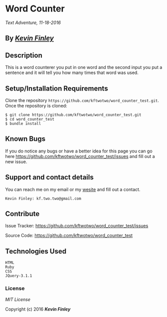 # Word Counter

_Text Adventure, 11-18-2016_

## By _**[Kevin Finley](http://www.kfinley.com)**_

## Description

This is a word counterer you put in one word and the second input you put a sentence and it will tell you how many times that word was used.

## Setup/Installation Requirements

Clone the repository `https://github.com/kftwotwo/word_counter_test.git`.  
Once the repository is cloned:
```
$ git clone https://github.com/kftwotwo/word_counter_test.git
$ cd word_counter_test
$ bundle install
```

## Known Bugs

If you do notice any bugs or have a better idea for this page you can go here https://github.com/kftwotwo/word_counter_test/issues and fill out a new issue.

## Support and contact details

You can reach me on my email or my [wesite](http://www.kfinley.com/contacts/new) and fill out a contact.
```
Kevin Finley: kf.two.two@gmail.com
```

## Contribute

Issue Tracker: https://github.com/kftwotwo/word_counter_test/issues

Source Code: https://github.com/kftwotwo/word_counter_test


##  Technologies Used

```
HTML
Ruby
CSS
JQuery-3.1.1
```
### License

*MIT License*

Copyright (c) 2016 **_Kevin Finley_**
